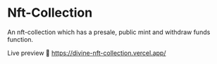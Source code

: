 # Nft-Collection
An nft-collection which has a presale, public mint and withdraw funds function.

Live preview 🚀 https://divine-nft-collection.vercel.app/
